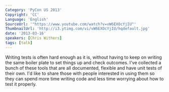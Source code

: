 ```yaml
---
Category: 'PyCon US 2013'
Copyright: 'CC'
Language: 'English'
SourceUrl: '"https://www.youtube.com/watch?v=vW6EXOcYjIU"'
ThumbnailUrl: 'http://i3.ytimg.com/vi/vW6EXOcYjIU/hqdefault.jpg'
date: '2013-03-16'
speakers: [Chris Withers]
tags: [talk]
---
```

Writing tests is often hard enough as it is, without having to keep on writing the same boiler plate to set things up and check outcomes. I've collected a bunch of these tools that are all documented, flexible and have unit tests of their own. I'd like to share those with people interested in using them so they can spend more time writing code and less time worrying about how to test it properly.